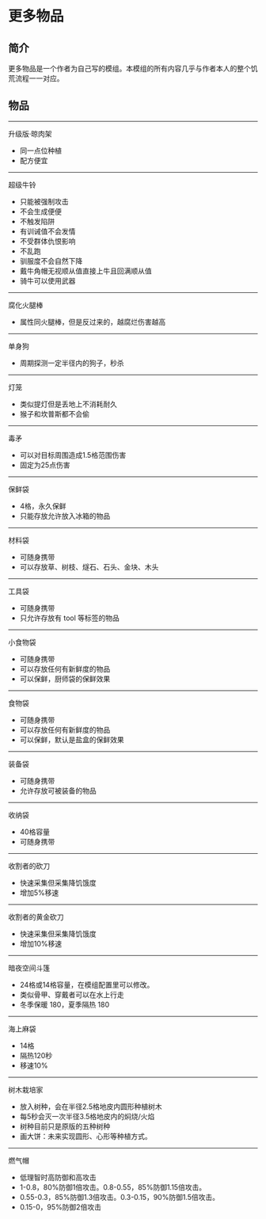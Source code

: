 # 更多物品
## 简介
更多物品是一个作者为自己写的模组。本模组的所有内容几乎与作者本人的整个饥荒流程一一对应。

## 物品

---

升级版·晾肉架

- 同一点位种植
- 配方便宜

---

超级牛铃

- 只能被强制攻击
- 不会生成便便
- 不触发陷阱
- 有训诫值不会发情
- 不受群体仇恨影响
- 不乱跑
- 驯服度不会自然下降
- 戴牛角帽无视顺从值直接上牛且回满顺从值
- 骑牛可以使用武器

---

腐化火腿棒

- 属性同火腿棒，但是反过来的，越腐烂伤害越高

---

单身狗

- 周期探测一定半径内的狗子，秒杀

---

灯笼

- 类似提灯但是丢地上不消耗耐久
- 猴子和坎普斯都不会偷

---

毒矛

- 可以对目标周围造成1.5格范围伤害
- 固定为25点伤害

---

保鲜袋

- 4格，永久保鲜
- 只能存放允许放入冰箱的物品

---

材料袋

- 可随身携带
- 可以存放草、树枝、燧石、石头、金块、木头

---

工具袋

- 可随身携带
- 只允许存放有 tool 等标签的物品

---

小食物袋

- 可随身携带
- 可以存放任何有新鲜度的物品
- 可以保鲜，厨师袋的保鲜效果

---

食物袋

- 可随身携带
- 可以存放任何有新鲜度的物品
- 可以保鲜，默认是盐盒的保鲜效果

---

装备袋

- 可随身携带
- 允许存放可被装备的物品

---

收纳袋

- 40格容量
- 可随身携带

---

收割者的砍刀

- 快速采集但采集降饥饿度
- 增加5%移速

---

收割者的黄金砍刀

- 快速采集但采集降饥饿度
- 增加10%移速

---

暗夜空间斗篷

- 24格或14格容量，在模组配置里可以修改。
- 类似骨甲、穿戴者可以在水上行走
- 冬季保暖 180，夏季隔热 180

---

海上麻袋

- 14格
- 隔热120秒
- 移速10%

---

树木栽培家

- 放入树种，会在半径2.5格地皮内圆形种植树木
- 每5秒会灭一次半径3.5格地皮内的焖烧/火焰
- 树种目前只是原版的五种树种
- 画大饼：未来实现圆形、心形等种植方式。

---

燃气帽

- 低理智时高防御和高攻击
- 1-0.8，80%防御1倍攻击。0.8-0.55，85%防御1.15倍攻击。
- 0.55-0.3，85%防御1.3倍攻击。0.3-0.15，90%防御1.5倍攻击。
- 0.15-0，95%防御2倍攻击


























